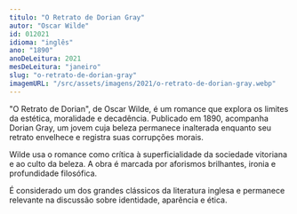 ```yaml
---
titulo: "O Retrato de Dorian Gray"
autor: "Oscar Wilde"
id: 012021
idioma: "inglês"
ano: "1890"
anoDeLeitura: 2021
mesDeLeitura: "janeiro"
slug: "o-retrato-de-dorian-gray"
imagemURL: "/src/assets/imagens/2021/o-retrato-de-dorian-gray.webp"
---
```


"O Retrato de Dorian", de Oscar Wilde, é um romance que explora os limites da estética, moralidade e decadência. Publicado em 1890, acompanha Dorian Gray, um jovem cuja beleza permanece inalterada enquanto seu retrato envelhece e registra suas corrupções morais.

Wilde usa o romance como crítica à superficialidade da sociedade vitoriana e ao culto da beleza. A obra é marcada por aforismos brilhantes, ironia e profundidade filosófica.

É considerado um dos grandes clássicos da literatura inglesa e permanece relevante na discussão sobre identidade, aparência e ética.
